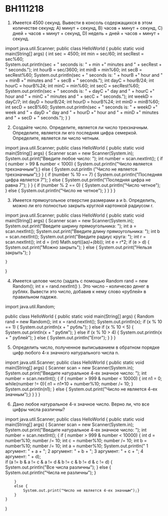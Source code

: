 
# BH111218
1. Имеется 4500 секунд. Вывести в консоль содержащихся в этом количестве секунд: 
А) минут + секунд, 
В) часов + минут + секунд, 
С) дней + часов + минут + секунд, 
D) недель + дней + часов + минут + секунд. 


import java.util.Scanner;
public class HelloWorld {
	public static void main(String[] args) {
			int sec = 4500;
			int min = sec/60;
			int secRest = sec%60;	
	System.out.println(sec + " seconds is: " + min +" minutes and " + secRest + " seconds.");
	        int hourB = sec/3600;
	        int minB = min%60;
	        int secB = secRest%60;
	System.out.println(sec + " seconds is: " + hourB +" hour and " + minB +" minutes and " + secB + " seconds.");
	        int dayC = hourB/24;
	        int hourC = hourB%24;
	        int minC = min%60;
	        int secC = secRest%60;
	System.out.println(sec + " seconds is: " + dayC +" day and " + hourC +" hour and " + minC +" minutes and " + secC + " seconds.");
            int weekD = dayC/7;
	        int dayD = hourB/24;
            int hourD = hourB%24;
            int minD = minB%60;
            int secD = secB%60;
System.out.println(sec + " seconds is: " + weekD +" week and " + dayD +" day and " + hourD +" hour and " + minD +" minutes and " + secD + " seconds.");
	}
}

2. Создайте число. Определите, является ли число трехзначным. Определите, является ли его последняя цифра семеркой. 
Определите, является ли число четным.

import java.util.Scanner;
public class HelloWorld {
	public static void main(String[] args) {
		Scanner scan = new Scanner(System.in);
		System.out.print("Введите любое число: ");
		int number = scan.nextInt();
		{
		if ( number > 99 & number < 1000) {
			System.out.println("Число является трехзначным");}
		else {
		    System.out.println ("Число не является трехзначным");}
		}
		{ 
			if (number % 10 == 7) {
            System.out.println("Последняя цифра является 7");
            }
		else {
            System.out.println("Последняя цифра не равна 7");
            }
		}
		{ 
			if (number % 2 == 0) {
            System.out.println("Число четное");
        }
		else {
            System.out.println("Число не четное");
        }
		}
	}
}

3. Имеется прямоугольное отверстие размерами а и b. Определить, можно ли его полностью закрыть круглой картонкой радиусом r.

import java.util.Scanner;
public class HelloWorld {
	public static void main(String[] args) {
		Scanner scan = new Scanner(System.in);
		System.out.print("Введите ширину прямоугольника: ");
		int a = scan.nextInt();
		System.out.print("Введите длину прямоугольника: ");
		int b = scan.nextInt();
		System.out.print("Введите радиус круга: ");
		int r = scan.nextInt();
		int d = (int) Math.sqrt((a*a)+(b*b));
		int e = r*2;
		if (e > d) {
			System.out.print("Можно закрыть");
		}
		else {
			System.out.print("Нельзя закрыть");
		}
	
	}
}

4. Имеется целове число (задать с помощью Random rand = new Random(); int x = rand.nextInt() ). Это число – количесво денег в рублях. 
Вывести это число, добавив к нему слово «рублей» в правильном падеже.

import java.util.Random;

public class HelloWorld {
	public static void main(String[] args) {
		Random rand = new Random();
		int x = rand.nextInt();
		System.out.println(x);
	if (x % 10 == 1) {
        System.out.println(x + " рубль");
    }
	else if (x % 10 < 5) {
		System.out.println(x + " рубля");
	}
	else if (x % 10 > 4) {
        System.out.println(x + " рублей");
    }
	else {
		System.out.println("Error");
	}
	}
}

5. Определить число, полученное выписыванием в обратном порядке цифр любого 4-х значного натурального числа n. 

import java.util.Scanner;
public class HelloWorld {
	public static void main(String[] args) {
		Scanner scan = new Scanner(System.in);
		System.out.print("Введите натуральное 4-ех значное число: ");
		int number = scan.nextInt();
		{
		if ( number > 999 & number < 10000) {
			int n1 = 0;
			while(number != 0){
			     n1 = n1*10 + number%10;
			     number /= 10;
			}
			System.out.println(n1);
			}
		else {
		    System.out.print("Число не является 4-ех значным");}
		}
	}
}

6. Дано любое натуральное 4-х значное число. Верно ли, что все цифры числа различны?

import java.util.Scanner;
public class HelloWorld {
	public static void main(String[] args) {
		Scanner scan = new Scanner(System.in);
		System.out.print("Введите натуральное 4-ех значное число: ");
		int number = scan.nextInt();
		{
		if ( number > 999 & number < 10000) {
			int d = number%10;
			number /= 10;
			int c = number%10;
			number /= 10;
			int b = number%10;
			number /= 10;
			int a = number%10;
			System.out.println(" 1 аргумент: " + a + "; 2 аргумент: " + b + "; 3 аргумент: " + c + "; 4 аргумент: " + d);	
			if (a != b & a != c & a != d & b != c & b != d & c != d) {
				System.out.println("Все числа различны");
			}
			else {
				System.out.println("Числа не различны"); 
			}
			
		}
		else {
		    System.out.print("Число не является 4-ех значным");}
		}
	}
}
